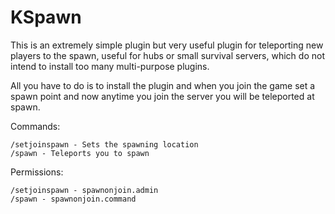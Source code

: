 # KSpawn

This is an extremely simple plugin but very useful plugin for teleporting new players to the spawn, useful for hubs or small survival servers, which do not intend to install too many multi-purpose plugins.

All you have to do is to install the plugin and when you join the game set a spawn point and now anytime you join the server you will be teleported at spawn.

Commands:

    /setjoinspawn - Sets the spawning location
    /spawn - Teleports you to spawn

Permissions:

    /setjoinspawn - spawnonjoin.admin
    /spawn - spawnonjoin.command

